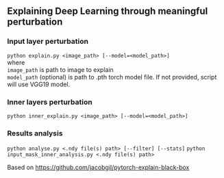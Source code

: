 ## Explaining Deep Learning through meaningful perturbation
### Input layer perturbation
`python explain.py <image_path> [--model=<model_path>]`  
where  
`image_path` is path to image to explain  
`model_path` (optional) is path to .pth torch model file. If not provided, script will use VGG19 model.
### Inner layers perturbation
`python inner_explain.py <image_path> [--model=<model_path>]`
### Results analysis
`python analyse.py <.ndy file(s) path> [--filter] [--stats]`
`python input_mask_inner_analysis.py <.ndy file(s) path>`

Based on https://github.com/jacobgil/pytorch-explain-black-box